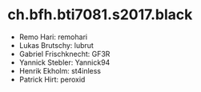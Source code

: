 # ch.bfh.bti7081.s2017.black

- Remo Hari: remohari
- Lukas Brutschy: lubrut
- Gabriel Frischknecht: GF3R
- Yannick Stebler: Yannick94
- Henrik Ekholm: st4inless
- Patrick Hirt: peroxid
